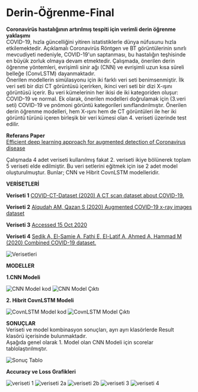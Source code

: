 # Derin-Öğrenme-Final
**Coronavirüs hastalığının artırılmış tespiti için verimli derin öğrenme yaklaşımı** <br/>
COVID-19, hızla güncelliğini yitiren istatistiklerle dünya nüfusunu hızla etkilemektedir. Açıklamalı Coronavirüs Röntgen ve BT görüntülerinin sınırlı mevcudiyeti nedeniyle, COVID-19'un saptanması, bu hastalığın teşhisinde en büyük zorluk olmaya devam etmektedir. Çalışmada, önerilen derin öğrenme yöntemleri, evrişimli sinir ağı (CNN) ve evrişimli uzun kısa süreli belleğe (ConvLSTM) dayanmaktadır. <br/>
Önerilen modellerin simülasyonu için iki farklı veri seti benimsenmiştir. İlk veri seti bir dizi CT görüntüsü içerirken, ikinci veri seti bir dizi X-ışını görüntüsü içerir. Bu veri kümelerinin her ikisi de iki kategoriden oluşur: COVID-19 ve normal. Ek olarak, önerilen modelleri doğrulamak için (3.veri seti) COVID-19 ve pnömoni görüntü kategorileri sınıflandırılmıştır. Önerilen derin öğrenme modelleri, hem X-ışını hem de CT görüntüleri ile her iki görüntü türünü içeren birleşik bir veri kümesi olan 4. veriseti üzerinde test edilir.


**Referans Paper** <br/>
[Efficient deep learning approach for augmented detection of Coronavirus disease](https://doi.org/10.1007/s00521-020-05410-8)

Çalışmada 4 adet veriseti kullanılmış fakat 2. veriseti ikiye bölünerek toplam 5 veriseti elde edilmiştir. Bu veri setlerini eğitmek için ise 2 adet model oluşturulmuştur. Bunlar; CNN ve Hibrit CovnLSTM modelleridir.

**VERİSETLERİ**

**Veriseti 1** [COVID-CT-Dataset (2020) A CT scan dataset about COVID-19.](https://github.com/UCSD-AI4H/COVID-CT.)

**Veriseti 2** [Alqudah AM, Qazan S (2020) Augmented COVID-19 x-ray images dataset](https://doi.org/10.17632/2FXZ4PX6D8.4)

**Veriseti 3** [Accessed 15 Oct 2020](https://www.kaggle.com/tawsifurrahman/covid19-radiographydatabase.)

**Veriseti 4** [Sedik A, El-Samie A, Fathi E, El-Latif A, Ahmed A, Hammad M (2020) Combined COVID-19 dataset.](https://doi.org/10.17632/3pxjb8knp7.3)

![Verisetleri](https://github.com/merveenbiya/Deep-Learning-Final/blob/main/Results/Tablolar/veriseti.PNG)

**MODELLER**

**1.CNN Modeli** <br/>

![CNN Model kod](https://github.com/merveenbiya/Deep-Learning-Final/blob/main/Results/MODELLER/CNN%20MODEL.PNG)
![CNN Model Çıktı](https://github.com/merveenbiya/Deep-Learning-Final/blob/main/Results/MODELLER/CNN.png)

**2. Hibrit CovnLSTM Modeli** <br/>

![CovnLSTM Model kod](https://github.com/merveenbiya/Deep-Learning-Final/blob/main/Results/MODELLER/CovnLSTM%20MODEL.PNG)
![CovnLSTM Model Çıktı](https://github.com/merveenbiya/Deep-Learning-Final/blob/main/Results/MODELLER/CovnLSTM.png)

**SONUÇLAR** <br/>
Veriseti ve model kombinasyon sonuçları, ayrı ayrı klasörlerde Result klasörü içerisinde bulunmaktadır. <br/>
Aşağıda genel olarak 1. Model olan CNN Modeli için scorelar tablolaştırılmıştır.

![Sonuç Tablo](https://github.com/merveenbiya/Deep-Learning-Final/blob/main/Results/Tablolar/CNN%20Score.PNG)

**Accuracy ve Loss Grafikleri** <br/>

![veriseti 1](https://github.com/merveenbiya/Deep-Learning-Final/blob/main/Results/1%20CNN/acc%20loss.png)
![veriseti 2a](https://github.com/merveenbiya/Deep-Learning-Final/blob/main/Results/2%20%20A%20CNN/acc%20loss.png)
![veriseti 2b](https://github.com/merveenbiya/Deep-Learning-Final/blob/main/Results/2%20B%20CNN/acc%20loss.png)
![veriseti 3](https://github.com/merveenbiya/Deep-Learning-Final/blob/main/Results/3%20CNN/acc%20loss.png)
![veriseti 4](https://github.com/merveenbiya/Deep-Learning-Final/blob/main/Results/4%20CNN/ACC%20LOSS.png)

